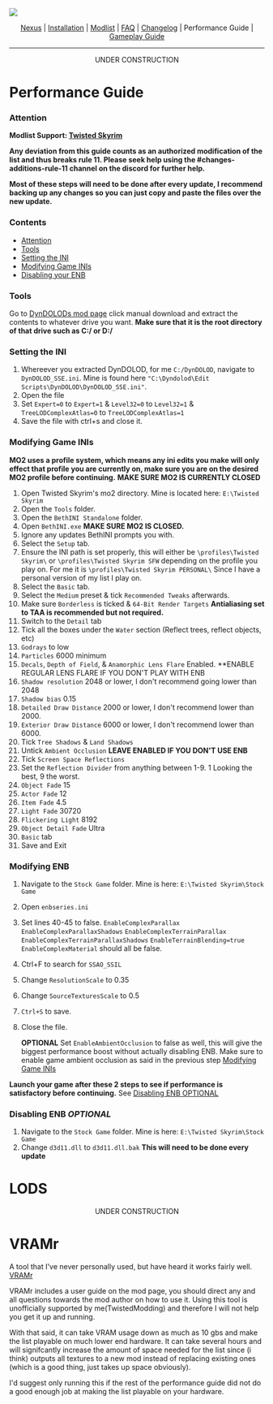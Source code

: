 ![](https://raw.githubusercontent.com/TwistedModding/TwistedModdingLists/refs/heads/main/Twisted%20Skyrim%20logo.webp)

<p align="center">
  <a href="https://www.nexusmods.com/skyrimspecialedition/mods/87820](https://www.nexusmods.com/skyrimspecialedition/mods/132034">Nexus</a> |
  <a href="https://github.com/TwistedModding/TwistedModdingLists/blob/main/README.md">Installation</a> |
  <a href="https://loadorderlibrary.com/lists/twisted-skyrim">Modlist</a> |
  <a href="https://github.com/TwistedModding/TwistedModdingLists/blob/main/FAQ.md">FAQ</a> |
  <a href="https://github.com/TwistedModding/TwistedModdingLists/blob/main/CHANGELOG.md">Changelog</a> |
  Performance Guide |
  <a href="https://github.com/TwistedModding/TwistedModdingLists/blob/main/GAMEPLAY%20GUIDE.md">Gameplay Guide</a>
</p>

---
<p align="center">
 UNDER CONSTRUCTION
</p>

# Performance Guide

### Attention

**Modlist Support: [Twisted Skyrim](https://discord.gg/jJ3xH5b9Jh)**

**Any deviation from this guide counts as an authorized modification of the list and thus breaks rule 11. Please seek help using the #changes-additions-rule-11 channel on the discord for further help.**

**Most of these steps will need to be done after every update, I recommend backing up any changes so you can just copy and paste the files over the new update.**

### Contents
- [Attention](#Attention)
- [Tools](#Tools)
- [Setting the INI](Setting-the-INI)
- [Modifying Game INIs](#Modifying-Game-INIs)
- [Disabling your ENB](#Disabling-ENB-OPTIONAL)

### Tools
Go to [DynDOLODs mod page](https://www.nexusmods.com/skyrimspecialedition/mods/68518?tab=files) click manual download and extract the contents to whatever drive you want. **Make sure that it is the root directory of that drive such as C:/ or D:/**

### Setting the INI
1. Whereever you extracted DynDOLOD, for me `C:/DynDOLOD`, navigate to `DynDOLOD_SSE.ini`. Mine is found here `"C:\Dyndolod\Edit Scripts\DynDOLOD\DynDOLOD_SSE.ini"`.
2. Open the file
3. Set `Expert=0` to `Expert=1` & `Level32=0` to `Level32=1` & `TreeLODComplexAtlas=0` to `TreeLODComplexAtlas=1`
4. Save the file with ctrl+s and close it.

### Modifying Game INIs
**MO2 uses a profile system, which means any ini edits you make will only effect that profile you are currently on, make sure you are on the desired MO2 profile before continuing.**
**MAKE SURE MO2 IS CURRENTLY CLOSED**

1. Open Twisted Skyrim's mo2 directory. Mine is located here: `E:\Twisted Skyrim`
2. Open the `Tools` folder.
3. Open the `BethINI Standalone` folder.
4. Open `BethINI.exe` **MAKE SURE MO2 IS CLOSED.**
5. Ignore any updates BethINI prompts you with.
6. Select the `Setup` tab.
7. Ensure the INI path is set properly, this will either be `\profiles\Twisted Skyrim\` or `\profiles\Twisted Skyrim SFW` depending on the profile you play on. For me it is `\profiles\Twisted Skyrim PERSONAL\` Since I have a personal version of my list I play on.
8. Select the `Basic` tab.
9. Select the `Medium` preset & tick `Recommended Tweaks` afterwards.
10. Make sure `Borderless` is ticked & `64-Bit Render Targets` **Antialiasing set to TAA is recommended but not required.**
11. Switch to the `Detail` tab
12. Tick all the boxes under the `Water` section (Reflect trees, reflect objects, etc)
13. `Godrays` to low
14. `Particles` 6000 minimum
15. `Decals`, `Depth of Field`, & `Anamorphic Lens Flare` Enabled. **ENABLE REGULAR LENS FLARE IF YOU DON'T PLAY WITH ENB
16. `Shadow resolution` 2048 or lower, I don't recommend going lower than 2048
17. `Shadow bias` 0.15
18. `Detailed Draw Distance` 2000 or lower, I don't recommend lower than 2000.
19. `Exterior Draw Distance` 6000 or lower, I don't recommend lower than 6000.
20. Tick `Tree Shadows` & `Land Shadows`
21. Untick `Ambient Occlusion` **LEAVE ENABLED IF YOU DON'T USE ENB**
22. Tick `Screen Space Reflections`
23. Set the `Reflection Divider` from anything between 1-9. 1 Looking the best, 9 the worst.
24. `Object Fade` 15
25. `Actor Fade` 12
26. `Item Fade` 4.5
27. `Light Fade` 30720
28. `Flickering Light` 8192
29. `Object Detail Fade` Ultra
30. `Basic` tab
31. Save and Exit

### Modifying ENB
1. Navigate to the `Stock Game` folder. Mine is here: `E:\Twisted Skyrim\Stock Game`
2. Open `enbseries.ini`
3. Set lines 40-45 to false. `EnableComplexParallax` `EnableComplexParallaxShadows` `EnableComplexTerrainParallax` `EnableComplexTerrainParallaxShadows` `EnableTerrainBlending=true` `EnableComplexMaterial` should all be false.
4. Ctrl+F to search for `SSAO_SSIL`
5. Change `ResolutionScale` to 0.35
6. Change `SourceTexturesScale` to 0.5
7. `Ctrl+S` to save.
8. Close the file.

   **OPTIONAL**
   Set `EnableAmbientOcclusion` to false as well, this will give the biggest performance boost without actually disabling ENB. Make sure to enable game ambient occlusion as said in the previous step [Modifying Game INIs](#Modifying-Game-INIs)

**Launch your game after these 2 steps to see if performance is satisfactory before continuing.** See [Disabling ENB OPTIONAL](#Disabling-ENB-OPTIONAL)

### Disabling ENB *OPTIONAL*
1. Navigate to the `Stock Game` folder. Mine is here: `E:\Twisted Skyrim\Stock Game`
2. Change `d3d11.dll` to `d3d11.dll.bak` **This will need to be done every update**

# LODS 
<p align="center">
 UNDER CONSTRUCTION
</p>

# VRAMr
A tool that I've never personally used, but have heard it works fairly well.
[VRAMr](https://www.nexusmods.com/skyrimspecialedition/mods/90557)

VRAMr includes a user guide on the mod page, you should direct any and all questions towards the mod author on how to use it. Using this tool is unofficially supported by me(TwistedModding) and therefore I will not help you get it up and running. 

With that said, it can take VRAM usage down as much as 10 gbs and make the list playable on much lower end hardware. It can take several hours and will signifcantly increase the amount of space needed for the list since (i think) outputs all textures to a new mod instead of replacing existing ones (which is a good thing, just takes up space obviously). 

I'd suggest only running this if the rest of the performance guide did not do a good enough job at making the list playable on your hardware.
